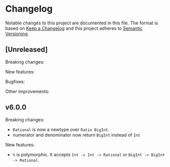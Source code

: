 # Changelog

Notable changes to this project are documented in this file. The format is based on [Keep a Changelog](https://keepachangelog.com/en/1.0.0/) and this project adheres to [Semantic Versioning](https://semver.org/spec/v2.0.0.html).

## [Unreleased]

Breaking changes:

New features:

Bugfixes:

Other improvements:

## v6.0.0

Breaking changes:

- `Rational` is now a newtype over `Ratio BigInt`.
- numerator and denominator now return `BigInt` instead of `Int`

New features:
- `%` is polymorphic. It accepts `Int -> Int -> Rational` or `BigInt -> BigInt -> Rational`.
